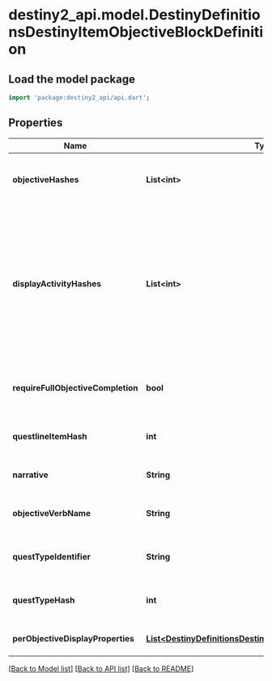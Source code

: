 # destiny2_api.model.DestinyDefinitionsDestinyItemObjectiveBlockDefinition

## Load the model package
```dart
import 'package:destiny2_api/api.dart';
```

## Properties
Name | Type | Description | Notes
------------ | ------------- | ------------- | -------------
**objectiveHashes** | **List&lt;int&gt;** | The hashes to Objectives (DestinyObjectiveDefinition) that are part of this Quest Step, in the order that they should be rendered. | [optional] [default to []]
**displayActivityHashes** | **List&lt;int&gt;** | For every entry in objectiveHashes, there is a corresponding entry in this array at the same index. If the objective is meant to be associated with a specific DestinyActivityDefinition, there will be a valid hash at that index. Otherwise, it will be invalid (0).  Rendered somewhat obsolete by perObjectiveDisplayProperties, which currently has much the same information but may end up with more info in the future. | [optional] [default to []]
**requireFullObjectiveCompletion** | **bool** | If True, all objectives must be completed for the step to be completed. If False, any one objective can be completed for the step to be completed. | [optional] [default to null]
**questlineItemHash** | **int** | The hash for the DestinyInventoryItemDefinition representing the Quest to which this Quest Step belongs. | [optional] [default to null]
**narrative** | **String** | The localized string for narrative text related to this quest step, if any. | [optional] [default to null]
**objectiveVerbName** | **String** | The localized string describing an action to be performed associated with the objectives, if any. | [optional] [default to null]
**questTypeIdentifier** | **String** | The identifier for the type of quest being performed, if any. Not associated with any fixed definition, yet. | [optional] [default to null]
**questTypeHash** | **int** | A hashed value for the questTypeIdentifier, because apparently I like to be redundant. | [optional] [default to null]
**perObjectiveDisplayProperties** | [**List&lt;DestinyDefinitionsDestinyObjectiveDisplayProperties&gt;**](DestinyDefinitionsDestinyObjectiveDisplayProperties.md) | One entry per Objective on the item, it will have related display information. | [optional] [default to []]

[[Back to Model list]](../README.md#documentation-for-models) [[Back to API list]](../README.md#documentation-for-api-endpoints) [[Back to README]](../README.md)


